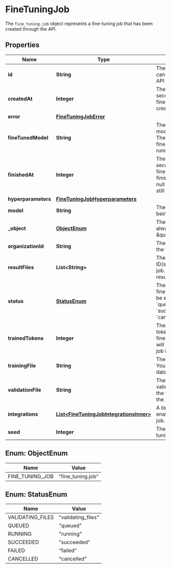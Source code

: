 

# FineTuningJob

The `fine_tuning.job` object represents a fine-tuning job that has been created through the API. 

## Properties

| Name | Type | Description | Notes |
|------------ | ------------- | ------------- | -------------|
|**id** | **String** | The object identifier, which can be referenced in the API endpoints. |  |
|**createdAt** | **Integer** | The Unix timestamp (in seconds) for when the fine-tuning job was created. |  |
|**error** | [**FineTuningJobError**](FineTuningJobError.md) |  |  |
|**fineTunedModel** | **String** | The name of the fine-tuned model that is being created. The value will be null if the fine-tuning job is still running. |  |
|**finishedAt** | **Integer** | The Unix timestamp (in seconds) for when the fine-tuning job was finished. The value will be null if the fine-tuning job is still running. |  |
|**hyperparameters** | [**FineTuningJobHyperparameters**](FineTuningJobHyperparameters.md) |  |  |
|**model** | **String** | The base model that is being fine-tuned. |  |
|**_object** | [**ObjectEnum**](#ObjectEnum) | The object type, which is always \&quot;fine_tuning.job\&quot;. |  |
|**organizationId** | **String** | The organization that owns the fine-tuning job. |  |
|**resultFiles** | **List&lt;String&gt;** | The compiled results file ID(s) for the fine-tuning job. You can retrieve the results with the [Files API](/docs/api-reference/files/retrieve-contents). |  |
|**status** | [**StatusEnum**](#StatusEnum) | The current status of the fine-tuning job, which can be either &#x60;validating_files&#x60;, &#x60;queued&#x60;, &#x60;running&#x60;, &#x60;succeeded&#x60;, &#x60;failed&#x60;, or &#x60;cancelled&#x60;. |  |
|**trainedTokens** | **Integer** | The total number of billable tokens processed by this fine-tuning job. The value will be null if the fine-tuning job is still running. |  |
|**trainingFile** | **String** | The file ID used for training. You can retrieve the training data with the [Files API](/docs/api-reference/files/retrieve-contents). |  |
|**validationFile** | **String** | The file ID used for validation. You can retrieve the validation results with the [Files API](/docs/api-reference/files/retrieve-contents). |  |
|**integrations** | [**List&lt;FineTuningJobIntegrationsInner&gt;**](FineTuningJobIntegrationsInner.md) | A list of integrations to enable for this fine-tuning job. |  [optional] |
|**seed** | **Integer** | The seed used for the fine-tuning job. |  |



## Enum: ObjectEnum

| Name | Value |
|---- | -----|
| FINE_TUNING_JOB | &quot;fine_tuning.job&quot; |



## Enum: StatusEnum

| Name | Value |
|---- | -----|
| VALIDATING_FILES | &quot;validating_files&quot; |
| QUEUED | &quot;queued&quot; |
| RUNNING | &quot;running&quot; |
| SUCCEEDED | &quot;succeeded&quot; |
| FAILED | &quot;failed&quot; |
| CANCELLED | &quot;cancelled&quot; |



